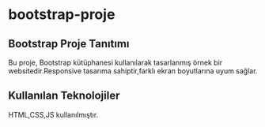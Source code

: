 # bootstrap-proje


<h2>Bootstrap Proje Tanıtımı</h2>

<p> Bu proje, Bootstrap kütüphanesi kullanılarak tasarlanmış örnek bir websitedir.Responsive tasarıma sahiptir,farklı ekran boyutlarına uyum sağlar. </p>


<h2>Kullanılan Teknolojiler</h2>

<p>HTML,CSS,JS kullanılmıştır.</p>

